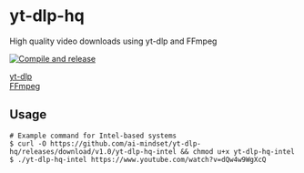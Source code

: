 # yt-dlp-hq
High quality video downloads using yt-dlp and FFmpeg

[![Compile and release](https://github.com/ai-mindset/yt-dlp-hq/actions/workflows/ci.yml/badge.svg)](https://github.com/ai-mindset/yt-dlp-hq/actions/workflows/ci.yml)

[yt-dlp](https://github.com/yt-dlp/yt-dlp?tab=readme-ov-file#installation)  
[FFmpeg](https://ffmpeg.org/)  

## Usage  
```console
# Example command for Intel-based systems 
$ curl -O https://github.com/ai-mindset/yt-dlp-hq/releases/download/v1.0/yt-dlp-hq-intel && chmod u+x yt-dlp-hq-intel
$ ./yt-dlp-hq-intel https://www.youtube.com/watch?v=dQw4w9WgXcQ
```
